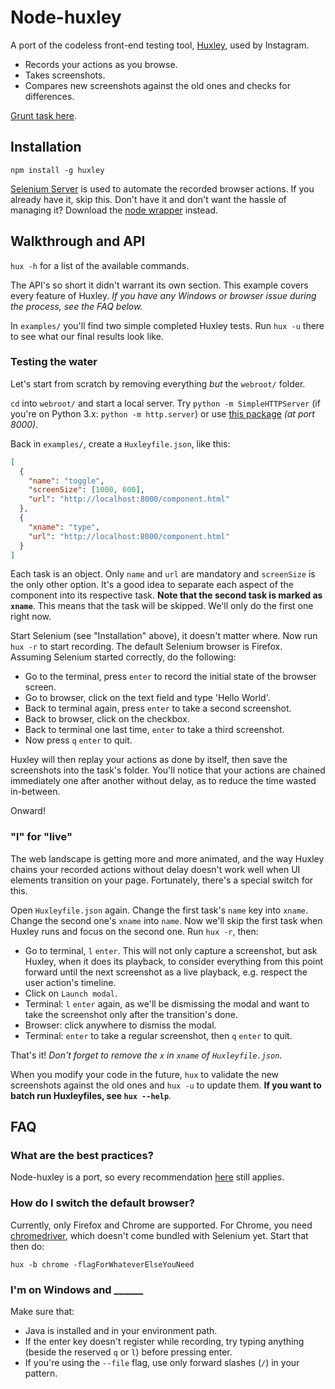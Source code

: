 # Node-huxley

A port of the codeless front-end testing tool, [Huxley](https://github.com/facebook/huxley), used by Instagram.

- Records your actions as you browse.
- Takes screenshots.
- Compares new screenshots against the old ones and checks for differences.

[Grunt task here](https://github.com/chenglou/grunt-huxley).

## Installation

```
npm install -g huxley
```

[Selenium Server](http://docs.seleniumhq.org/download/) is used to automate the recorded browser actions. If you already have it, skip this. Don't have it and don't want the hassle of managing it? Download the [node wrapper](https://github.com/eugeneware/selenium-server) instead.

## Walkthrough and API

`hux -h` for a list of the available commands.

The API's so short it didn't warrant its own section. This example covers every feature of Huxley. _If you have any Windows or browser issue during the process, see the FAQ below._

In `examples/` you'll find two simple completed Huxley tests. Run `hux -u` there to see what our final results look like.

### Testing the water

Let's start from scratch by removing everything _but_ the `webroot/` folder.

`cd` into `webroot/` and start a local server. Try `python -m SimpleHTTPServer` (if you're on Python 3.x: `python -m http.server`) or use [this package](https://github.com/nodeapps/http-server) _(at port 8000)_.

Back in `examples/`, create a `Huxleyfile.json`, like this:

```json
[
  {
    "name": "toggle",
    "screenSize": [1000, 600],
    "url": "http://localhost:8000/component.html"
  },
  {
    "xname": "type",
    "url": "http://localhost:8000/component.html"
  }
]
```

Each task is an object. Only `name` and `url` are mandatory and `screenSize` is the only other option. It's a good idea to separate each aspect of the component into its respective task. **Note that the second task is marked as `xname`**. This means that the task will be skipped. We'll only do the first one right now.

Start Selenium (see "Installation" above), it doesn't matter where. Now run `hux -r` to start recording. The default Selenium browser is Firefox. Assuming Selenium started correctly, do the following:

- Go to the terminal, press `enter` to record the initial state of the browser screen.
- Go to browser, click on the text field and type 'Hello World'.
- Back to terminal again, press `enter` to take a second screenshot.
- Back to browser, click on the checkbox.
- Back to terminal one last time, `enter` to take a third screenshot.
- Now press `q` `enter` to quit.

Huxley will then replay your actions as done by itself, then save the screenshots into the task's folder. You'll notice that your actions are chained immediately one after another without delay, as to reduce the time wasted in-between.

Onward!

### "l" for "live"

The web landscape is getting more and more animated, and the way Huxley chains your recorded actions without delay doesn't work well when UI elements transition on your page. Fortunately, there's a special switch for this.

Open `Huxleyfile.json` again. Change the first task's `name` key into `xname`. Change the second one's `xname` into `name`. Now we'll skip the first task when Huxley runs and focus on the second one. Run `hux -r`, then:

- Go to terminal, `l` `enter`. This will not only capture a screenshot, but ask Huxley, when it does its playback, to consider everything from this point forward until the next screenshot as a live playback, e.g. respect the user action's timeline.
- Click on `Launch modal`.
- Terminal: `l` `enter` again, as we'll be dismissing the modal and want to take the screenshot only after the transition's done.
- Browser: click anywhere to dismiss the modal.
- Terminal: `enter` to take a regular screenshot, then `q` `enter` to quit.

That's it! _Don't forget to remove the `x` in `xname` of `Huxleyfile.json`_.

When you modify your code in the future, `hux` to validate the new screenshots against the old ones and `hux -u` to update them. **If you want to batch run Huxleyfiles, see `hux --help`**.

## FAQ

### What are the best practices?

Node-huxley is a port, so every recommendation [here](https://github.com/facebook/huxley#best-practices) still applies.

### How do I switch the default browser?

Currently, only Firefox and Chrome are supported. For Chrome, you need [chromedriver](https://code.google.com/p/chromedriver/downloads/list), which doesn't come bundled with Selenium yet. Start that then do:

```
hux -b chrome -flagForWhateverElseYouNeed
```

### I'm on Windows and ______

Make sure that:

- Java is installed and in your environment path.
- If the enter key doesn't register while recording, try typing anything (beside the reserved `q` or `l`) before pressing enter.
- If you're using the `--file` flag, use only forward slashes (`/`) in your pattern.
